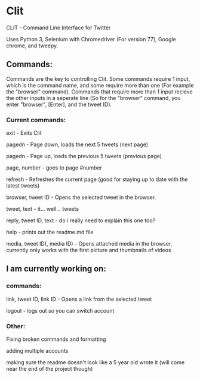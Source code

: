 # Clit
CLIT - Command Line Interface for Twitter

Uses Python 3, Selenium with Chromedriver (For version 77), Google chrome, and tweepy.


## Commands:

Commands are the key to controlling Clit. Some commands require 1 input, which is the command name, and some require more than one (For example the "browser" command). Commands that require more than 1 input recieve the other inputs in a seperate line (So for the "browser" command, you enter "browser", [Enter], and the tweet ID).


### Current commands:

exit - Exits Clit

pagedn - Page down, loads the next 5 tweets (next page)

pagedn - Page up, loads the previous 5 tweets (previous page)

page, number - goes to page #number

refresh - Refreshes the current page (good for staying up to date with the latest tweets)

browser, tweet ID - Opens the selected tweet in the browser.

tweet, text - it... well... tweets

reply, tweet ID, text - do i really need to explain this one too?

help - prints out the readme.md file

media, tweet ID(, media ID) - Opens attached media in the browser, currently only works with the first picture and thumbnails of videos



## I am currently working on:

### commands:

link, tweet ID, link ID - Opens a link from the selected tweet

logout - logs out so you can switch account

### Other:

Fixing broken commands and formatting

adding multiple accounts

making sure the readme doesn't look like a 5 year old wrote it (will come near the end of the project though)

